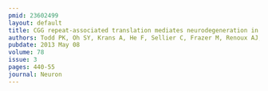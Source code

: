 ```yaml
---
pmid: 23602499
layout: default
title: CGG repeat-associated translation mediates neurodegeneration in fragile X tremor ataxia syndrome.
authors: Todd PK, Oh SY, Krans A, He F, Sellier C, Frazer M, Renoux AJ, Chen KC, Scaglione KM, Basrur V, Elenitoba-Johnson K, Vonsattel JP, Louis ED, Sutton MA, Taylor JP, Mills RE, Charlet-Berguerand N, Paulson HL
pubdate: 2013 May 08
volume: 78
issue: 3
pages: 440-55
journal: Neuron
---
```

